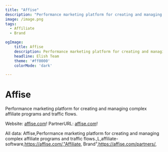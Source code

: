 ```yaml
---
title: "Affise"
description: "Performance marketing platform for creating and managing complex affiliate programs and traffic flows."
image: /image.png
tags: 
  - Affiliate
  - Brand

ogImage:
    title: Affise
    description: Performance marketing platform for creating and managing complex affiliate programs and traffic flows.
    headline: Elish Team
    theme: '#ff0000'
    colorMode: 'dark'

---
```


# Affise

Performance marketing platform for creating and managing complex affiliate programs and traffic flows.

Website: [affise.com](https://affise.com/)!
PartnerURL: [affise.com](https://affise.com/partners/)!

All data:
Affise,Performance marketing platform for creating and managing complex affiliate programs and traffic flows.,L,affiliate-software,https://affise.com/,"Affiliate, Brand",https://affise.com/partners/,